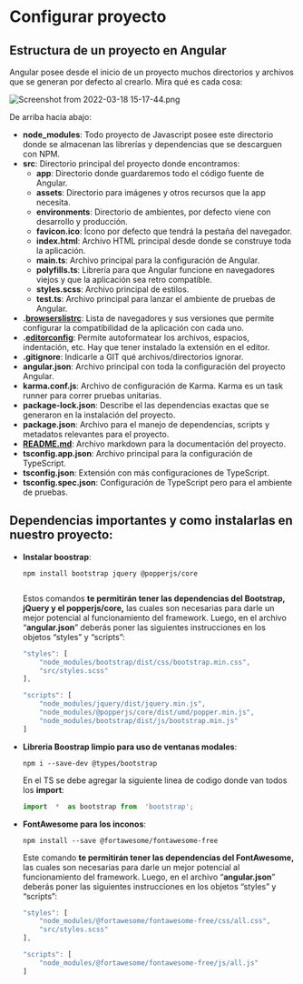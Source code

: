 ﻿# Configurar proyecto

## Estructura de un proyecto en Angular
Angular posee desde el inicio de un proyecto muchos directorios y archivos que se generan por defecto al crearlo. Mira qué es cada cosa:

![Screenshot from 2022-03-18 15-17-44.png](https://static.platzi.com/media/user_upload/Screenshot%20from%202022-03-18%2015-17-44-f18ee55c-0a80-46bc-8566-1a41df1daf38.jpg)

De arriba hacia abajo:

-   **node_modules**: Todo proyecto de Javascript posee este directorio donde se almacenan las librerías y dependencias que se descarguen con NPM.
-   **src**: Directorio principal del proyecto donde encontramos:
    -   **app**: Directorio donde guardaremos todo el código fuente de Angular.
    -   **assets**: Directorio para imágenes y otros recursos que la app necesita.
    -   **environments**: Directorio de ambientes, por defecto viene con desarrollo y producción.
    -   **favicon.ico**: Ícono por defecto que tendrá la pestaña del navegador.
    -   **index.html**: Archivo HTML principal desde donde se construye toda la aplicación.
    -   **main.ts**: Archivo principal para la configuración de Angular.
    -   **polyfills.ts**: Librería para que Angular funcione en navegadores viejos y que la aplicación sea retro compatible.
    -   **styles.scss**: Archivo principal de estilos.
    -   **test.ts**: Archivo principal para lanzar el ambiente de pruebas de Angular.
-   **.[browserslistrc](https://browserslist.dev/)**: Lista de navegadores y sus versiones que permite configurar la compatibilidad de la aplicación con cada uno.
-   **.[editorconfig](https://editorconfig.org/)**: Permite autoformatear los archivos, espacios, indentación, etc. Hay que tener instalado la extensión en el editor.
-   **.gitignore**: Indicarle a GIT qué archivos/directorios ignorar.
-   **angular.json**: Archivo principal con toda la configuración del proyecto Angular.
-   **karma.conf.js**: Archivo de configuración de Karma. Karma es un task runner para correr pruebas unitarias.
-   **package-lock.json**: Describe el las dependencias exactas que se generaron en la instalación del proyecto.
-   **package.json**: Archivo para el manejo de dependencias, scripts y metadatos relevantes para el proyecto.
-   **[README.md](http://readme.md/)**: Archivo markdown para la documentación del proyecto.
-   **tsconfig.app.json**: Archivo principal para la configuración de TypeScript.
-   **tsconfig.json**: Extensión con más configuraciones de TypeScript.
-   **tsconfig.spec.json**: Configuración de TypeScript pero para el ambiente de pruebas.

## Dependencias importantes y como instalarlas en nuestro proyecto:

 - **Instalar boostrap**: 
	```
	npm install bootstrap jquery @popperjs/core


	```
	Estos comandos **te permitirán tener las dependencias del Bootstrap, jQuery y el popperjs/core,** las cuales son necesarias para darle un mejor potencial al funcionamiento del framework. Luego, en el archivo “**angular.json**” deberás poner las siguientes instrucciones en los objetos “styles” y “scripts”:
					 
	``` js
	"styles": [
		"node_modules/bootstrap/dist/css/bootstrap.min.css",
		"src/styles.scss"
	],

	"scripts": [
		"node_modules/jquery/dist/jquery.min.js",
		"node_modules/@popperjs/core/dist/umd/popper.min.js",
		"node_modules/bootstrap/dist/js/bootstrap.min.js"
	]

	```
	
- **Libreria Boostrap limpio para uso de ventanas modales**:
	``` 
	npm i --save-dev @types/bootstrap 

	```
	En el TS se debe agregar la siguiente linea de codigo donde van todos los **import**:
	``` ts
	import  *  as bootstrap from  'bootstrap';

	```
- **FontAwesome para los inconos**:
	``` 
	npm install --save @fortawesome/fontawesome-free

	```
	Este comando **te permitirán tener las dependencias del FontAwesome,** 			las cuales son necesarias para darle un mejor potencial al funcionamiento del framework. Luego, en el archivo “**angular.json**” deberás poner las siguientes instrucciones en los objetos “styles” y “scripts”:
	``` js
	"styles": [
		"node_modules/@fortawesome/fontawesome-free/css/all.css",
		"src/styles.scss"
	],

	"scripts": [
		"node_modules/@fortawesome/fontawesome-free/js/all.js"
	]

	```
	
